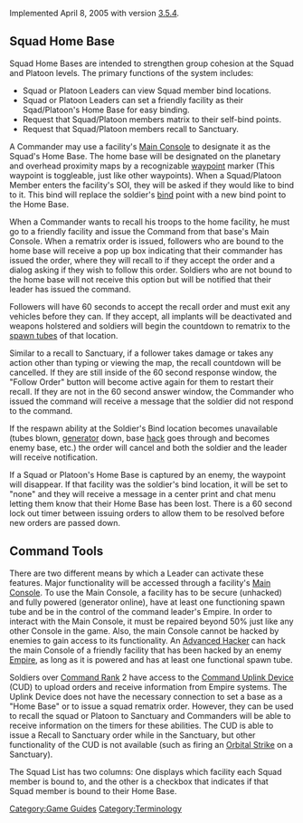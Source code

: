 Implemented April 8, 2005 with version [3.5.4](/3.5.4 "wikilink").

## Squad Home Base

Squad Home Bases are intended to strengthen group cohesion at the Squad
and Platoon levels. The primary functions of the system includes:

- Squad or Platoon Leaders can view Squad member bind locations.
- Squad or Platoon Leaders can set a friendly facility as their
  Sqad/Platoon's Home Base for easy binding.
- Request that Squad/Platoon members matrix to their self-bind points.
- Request that Squad/Platoon members recall to Sanctuary.

A Commander may use a facility's [Main Console](/Main_Console "wikilink")
to designate it as the Squad's Home Base. The home base will be
designated on the planetary and overhead proximity maps by a
recognizable [waypoint](/waypoint "wikilink") marker (This waypoint is
toggleable, just like other waypoints). When a Squad/Platoon Member
enters the facility's SOI, they will be asked if they would like to bind
to it. This bind will replace the soldier's [bind](/bind "wikilink")
point with a new bind point to the Home Base.

When a Commander wants to recall his troops to the home facility, he
must go to a friendly facility and issue the Command from that base's
Main Console. When a rematrix order is issued, followers who are bound
to the home base will receive a pop up box indicating that their
commander has issued the order, where they will recall to if they accept
the order and a dialog asking if they wish to follow this order.
Soldiers who are not bound to the home base will not receive this option
but will be notified that their leader has issued the command.

Followers will have 60 seconds to accept the recall order and must exit
any vehicles before they can. If they accept, all implants will be
deactivated and weapons holstered and soldiers will begin the countdown
to rematrix to the [spawn tubes](/spawn_tube "wikilink") of that
location.

Similar to a recall to Sanctuary, if a follower takes damage or takes
any action other than typing or viewing the map, the recall countdown
will be cancelled. If they are still inside of the 60 second response
window, the "Follow Order" button will become active again for them to
restart their recall. If they are not in the 60 second answer window,
the Commander who issued the command will receive a message that the
soldier did not respond to the command.

If the respawn ability at the Soldier's Bind location becomes
unavailable (tubes blown, [generator](/generator "wikilink") down, base
[hack](/hack "wikilink") goes through and becomes enemy base, etc.) the
order will cancel and both the soldier and the leader will receive
notification.

If a Squad or Platoon's Home Base is captured by an enemy, the waypoint
will disappear. If that facility was the soldier's bind location, it
will be set to "none" and they will receive a message in a center print
and chat menu letting them know that their Home Base has been lost.
There is a 60 second lock out timer between issuing orders to allow them
to be resolved before new orders are passed down.

## Command Tools

There are two different means by which a Leader can activate these
features. Major functionality will be accessed through a facility's
[Main Console](/Main_Console "wikilink"). To use the Main Console, a
facility has to be secure (unhacked) and fully powered (generator
online), have at least one functioning spawn tube and be in the control
of the command leader's Empire. In order to interact with the Main
Console, it must be repaired beyond 50% just like any other Console in
the game. Also, the main Console cannot be hacked by enemies to gain
access to its functionality. An [Advanced
Hacker](/Advanced_Hacking "wikilink") can hack the main Console of a
friendly facility that has been hacked by an enemy
[Empire](/Empire "wikilink"), as long as it is powered and has at least
one functional spawn tube.

Soldiers over [Command Rank](/Command_Rank "wikilink") 2 have access to
the [Command Uplink Device](/Command_Uplink_Device "wikilink") (CUD) to
upload orders and receive information from Empire systems. The Uplink
Device does not have the necessary connection to set a base as a "Home
Base" or to issue a squad rematrix order. However, they can be used to
recall the squad or Platoon to Sanctuary and Commanders will be able to
receive information on the timers for these abilities. The CUD is able
to issue a Recall to Sanctuary order while in the Sanctuary, but other
functionality of the CUD is not available (such as firing an [Orbital
Strike](/Orbital_Strike "wikilink") on a Sanctuary).

The Squad List has two columns: One displays which facility each Squad
member is bound to, and the other is a checkbox that indicates if that
Squad member is bound to their Home Base.

[Category:Game Guides](/Category:Game_Guides "wikilink")
[Category:Terminology](/Category:Terminology "wikilink")
